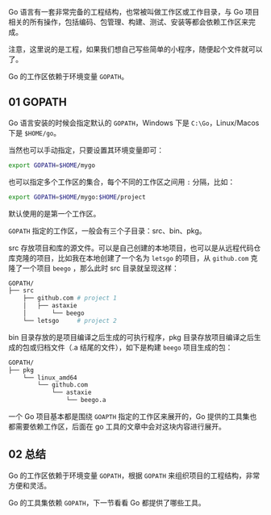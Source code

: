 Go 语言有一套非常完备的工程结构，也常被叫做工作区或工作目录，与 Go 项目相关的所有操作，包括编码、包管理、构建、测试、安装等都会依赖工作区来完成。

注意，这里说的是工程，如果我们想自己写些简单的小程序，随便起个文件就可以了。

Go 的工作区依赖于环境变量 `GOPATH`。

## 01 GOPATH

Go 语言安装的时候会指定默认的 `GOPATH`，Windows 下是 `C:\Go`，Linux/Macos 下是 `$HOME/go`。

当然也可以手动指定，只要设置其环境变量即可：

```sh
export GOPATH=$HOME/mygo
```

也可以指定多个工作区的集合，每个不同的工作区之间用 `:` 分隔，比如：

```sh
export GOPATH=$HOME/mygo:$HOME/project
```

默认使用的是第一个工作区。

`GOPATH` 指定的工作区，一般会有三个子目录：src、bin、pkg。

src 存放项目和库的源文件。可以是自己创建的本地项目，也可以是从远程代码仓库克隆的项目，比如我在本地创建了一个名为 `letsgo` 的项目，从 `github.com` 克隆了一个项目 `beego` ，那么此时 src 目录就呈现这样：

```sh
GOPATH/
├── src
    ├── github.com # project 1
    │   ├── astaxie
    │       └── beego
    └── letsgo     # project 2
```

bin 目录存放的是项目编译之后生成的可执行程序，pkg 目录存放项目编译之后生成的包或归档文件（.a 结尾的文件），如下是构建 `beego` 项目生成的包：

```sh
GOPATH/
├── pkg
    └── linux_amd64
        └── github.com
            └── astaxie
           	    └── beego.a
```

一个 Go 项目基本都是围绕 `GOAPTH` 指定的工作区来展开的，Go 提供的工具集也都需要依赖工作区，后面在 go 工具的文章中会对这块内容进行展开。

## 02 总结

Go 的工作区依赖于环境变量 `GOPATH`，根据 `GOPATH` 来组织项目的工程结构，非常方便和灵活。

Go 的工具集依赖 `GOPATH`，下一节看看 Go 都提供了哪些工具。

